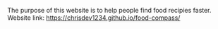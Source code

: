 The purpose of this website is to help people find food recipies faster. Website link: https://chrisdev1234.github.io/food-compass/ 
